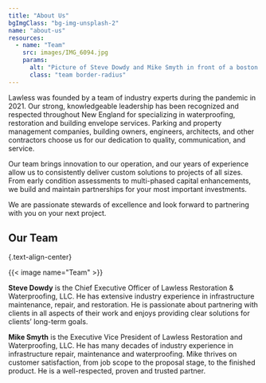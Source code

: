 ```yaml
---
title: "About Us"
bgImgClass: "bg-img-unsplash-2"
name: "about-us"
resources:
  - name: "Team"
    src: images/IMG_6094.jpg
    params:
      alt: "Picture of Steve Dowdy and Mike Smyth in front of a boston Skyline."
      class: "team border-radius"
---
```


Lawless was founded by a team of industry experts during the pandemic in 2021. Our strong, knowledgeable leadership has been recognized and respected throughout New England for specializing in waterproofing, restoration and building envelope services. Parking and property management companies, building owners, engineers, architects, and other contractors choose us for our dedication to quality, communication, and service.

Our team brings innovation to our operation, and our years of experience allow us to consistently deliver custom solutions to projects of all sizes. From early condition assessments to multi-phased capital enhancements, we build and maintain partnerships for your most important investments.

We are passionate stewards of excellence and look forward to partnering with you on your next project.

## Our Team
{.text-align-center}

{{< image name="Team" >}}

**Steve Dowdy** is the Chief Executive Officer of Lawless Restoration & Waterproofing, LLC. He has extensive industry experience in infrastructure maintenance, repair, and restoration. He is passionate about partnering with clients in all aspects of their work and enjoys providing clear solutions for clients’ long-term goals.

**Mike Smyth** is the Executive Vice President of Lawless Restoration and Waterproofing, LLC. He has many decades of industry experience in infrastructure repair, maintenance and waterproofing. Mike thrives on customer satisfaction, from job scope to the proposal stage, to the finished product. He is a well-respected, proven and trusted partner.
